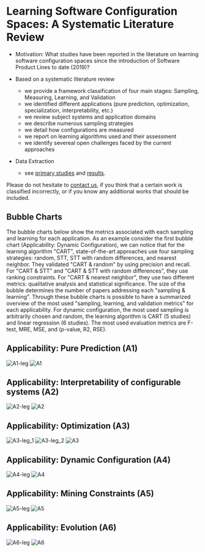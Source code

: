 # Learning Software Configuration Spaces: A Systematic Literature Review

* Motivation: What studies have been reported in the literature on learning software configuration spaces since the introduction of Software Product Lines to date (2019)? 
 * Based on a systematic literature review
   * we provide a framework classification of four main stages: Sampling, Measuring, Learning, and Validation
   * we identified different applications (pure prediction, optimization, specialization, interpretability, etc.)
   * we review subject systems and application domains 
   * we describe numerous sampling strategies 
   * we detail how configurations are measured 
   * we report on learning algorithms used and their assessment 
   * we identify severeal open challenges faced by the current approaches

* Data Extraction
  * see [primary studies](https://github.com/VaryVary/ML-configurable-SLR/blob/master/primary-studies.xlsx) and [results](https://github.com/VaryVary/ML-configurable-SLR/blob/master/results.xlsx).
  
Please do not hesitate to [contact us](mailto:juliana.alves-pereira@irisa.fr?subject=[GitHub:SLR]%20Learning%20Configuration%20Spaces), if you think that a certain work is classified incorrectly, or if you know any additional works that should be included.

## Bubble Charts

The bubble charts below show the metrics associated with each sampling and learning for each application.
As an example consider the first bubble chart (Applicability: Dynamic Configuration), we can notice that for the learning algorithm "CART", state-of-the-art approaches use four sampling strategies: random, STT, STT with random differences, and nearest neighbor.
They validated "CART \& random" by using precision and recall. For "CART \& STT" and "CART \& STT with random
differences", they use ranking constraints.
For "CART \& nearest neighbor", they use two different metrics: qualitative analysis and statistical significance.
The size of the bubble determines the number of papers addressing each "sampling \& learning".
Through these bubble charts is possible to have a summarized overview of the most used "sampling, learning, 
and validation metrics" for each applicability.
For dynamic configuration, the most used sampling is arbitrarily chosen and random, the learning algorithm is CART (5 studies) and linear regression (6 studies). The most used evaluation metrics are F-test, MRE, MSE, and (p-value, R2, RSE).

## Applicability: Pure Prediction (A1)

![A1-leg](https://github.com/jualvespereira/JSS2020/blob/master/A1-leg.png)
![A1](https://github.com/jualvespereira/JSS2020/blob/master/A1.png)

## Applicability: Interpretability of configurable systems (A2)

![A2-leg](https://github.com/jualvespereira/JSS2020/blob/master/A2-leg.png)
![A2](https://github.com/jualvespereira/JSS2020/blob/master/A2.png)

## Applicability: Optimization (A3)

![A3-leg_1](https://github.com/jualvespereira/JSS2020/blob/master/A3-leg_1.png)
![A3-leg_2](https://github.com/jualvespereira/JSS2020/blob/master/A3-leg_2.png)
![A3](https://github.com/jualvespereira/JSS2020/blob/master/A3.png)

## Applicability: Dynamic Configuration (A4)

![A4-leg](https://github.com/jualvespereira/JSS2020/blob/master/A4-leg.png)
![A4](https://github.com/jualvespereira/JSS2020/blob/master/A4.png)

## Applicability: Mining Constraints (A5)

![A5-leg](https://github.com/jualvespereira/JSS2020/blob/master/A5-leg.png)
![A5](https://github.com/jualvespereira/JSS2020/blob/master/A5.png)

## Applicability: Evolution (A6)

![A6-leg](https://github.com/jualvespereira/JSS2020/blob/master/A6-leg.png)
![A6](https://github.com/jualvespereira/JSS2020/blob/master/A6.png)

